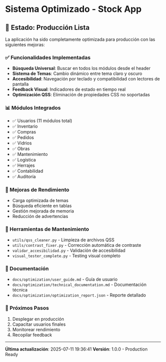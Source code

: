 # Sistema Optimizado - Stock App

## 🎉 Estado: Producción Lista

La aplicación ha sido completamente optimizada para producción con las siguientes mejoras:

### ✅ Funcionalidades Implementadas
- **Búsqueda Universal**: Buscar en todos los módulos desde el header
- **Sistema de Temas**: Cambio dinámico entre tema claro y oscuro
- **Accesibilidad**: Navegación por teclado y compatibilidad con lectores de pantalla
- **Feedback Visual**: Indicadores de estado en tiempo real
- **Optimización QSS**: Eliminación de propiedades CSS no soportadas

### 📊 Módulos Integrados
- ✅ Usuarios (11 módulos total)
- ✅ Inventario
- ✅ Compras
- ✅ Pedidos
- ✅ Vidrios
- ✅ Obras
- ✅ Mantenimiento
- ✅ Logística
- ✅ Herrajes
- ✅ Contabilidad
- ✅ Auditoría

### 🚀 Mejoras de Rendimiento
- Carga optimizada de temas
- Búsqueda eficiente en tablas
- Gestión mejorada de memoria
- Reducción de advertencias

### 🔧 Herramientas de Mantenimiento
- `utils/qss_cleaner.py` - Limpieza de archivos QSS
- `utils/contrast_fixer.py` - Corrección automática de contraste
- `validar_accesibilidad.py` - Validación de accesibilidad
- `visual_tester_complete.py` - Testing visual completo

### 📖 Documentación
- `docs/optimization/user_guide.md` - Guía de usuario
- `docs/optimization/technical_documentation.md` - Documentación técnica
- `docs/optimization/optimization_report.json` - Reporte detallado

### 🎯 Próximos Pasos
1. Desplegar en producción
2. Capacitar usuarios finales
3. Monitorear rendimiento
4. Recopilar feedback

---

**Última actualización**: 2025-07-11 19:36:41
**Versión**: 1.0.0 - Production Ready
